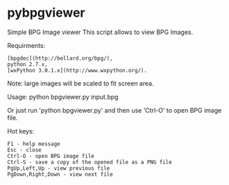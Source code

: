 pybpgviewer
===========

Simple BPG Image viewer
This script allows to view BPG Images.

Requirments:

    [bpgdec](http://bellard.org/bpg/),
    python 2.7.x,
    [wxPython 3.0.1.x](http://www.wxpython.org/).

Note: large images will be scaled to fit screen area.

Usage: python bpgviewer.py input.bpg

Or just run 'python bpgviewer.py' and then use 'Ctrl-O' to open BPG image file.

Hot keys:

    F1 - help message
    Esc - close
    Ctrl-O - open BPG image file
    Ctrl-S - save a copy of the opened file as a PNG file
    PgUp,Left,Up - view previous file
    PgDown,Right,Down - view next file
